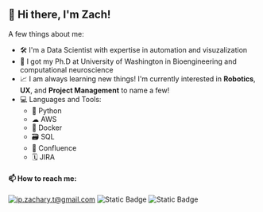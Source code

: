 ## 👋 Hi there, I'm Zach!

A few things about me:
- 🛠 I'm a Data Scientist with expertise in automation and visuzalization
- 🧠 I got my Ph.D at University of Washington in Bioengineering and computational neuroscience
- 📈 I am always learning new things! I'm currently interested in **Robotics**, **UX**, and **Project Management** to name a few!
- 💻 Languages and Tools:
  - 🐍 Python
  - ☁ AWS
  - 🐳 Docker
  - 🗃 SQL
  - 📂 Confluence
  - 🗓 JIRA


#### 📫 How to reach me:
[![ip.zachary.t@gmail.com](https://img.shields.io/static/v1?label=ip.zachary.t@gmail.com&message=%20&color=red&logo=gmail&style=flat-square&logoColor=white)](mailto:ip.zachary.t@gmail.com)
![Static Badge](https://img.shields.io/badge/LinkedIn-blue?link=https%3A%2F%2Fwww.linkedin.com%2Fin%2FZacharyIp%2F)
![Static Badge](https://img.shields.io/badge/Google%20Scholar-green?link=https%3A%2F%2Fscholar.google.com%2Fcitations%3Fuser%3DDNHJczMAAAAJ)
